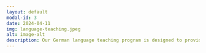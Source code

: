 ```yaml
---
layout: default
modal-id: 3
date: 2024-04-11
img: language-teaching.jpeg
alt: image-alt
description: Our German language teaching program is designed to provide you with the skills needed to communicate effectively in everyday situations. We offer beginner to advanced courses, focusing on all aspects of language learning. It is our job to adapt our teaching to your life situation. Let us know what you need!
---
```

